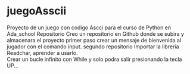 # juegoAsscii
Proyecto de un juego con codigo Ascci para el curso de Python en Ada_school
 Repositorio
Creo un repositorio en Github donde se subira y almacenara el proyecto
 primer paso
crear un mensaje de bienvenida al jugador con el comando input.
    segundo repositorio
 Importar la libreria Readchar, aprender a usarlo.   
Crear un bucle infinito  con While y solo podra salir presionando la tecla UP...